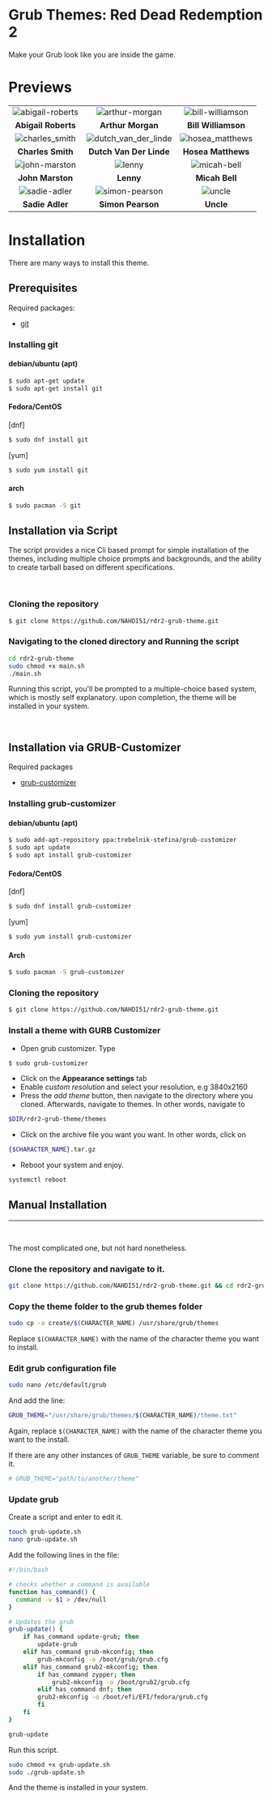  
# **Grub Themes: Red Dead Redemption 2**

Make your Grub look like you are inside the game.

# **Previews**
|    |    |    |
|:-------:|:-------:|:---------:|
|![abigail-roberts](preview/abigail_roberts/1920x1080.png)|![arthur-morgan](preview/arthur-morgan/1920x1080.png)|![bill-williamson](preview/bill_williamson/1920x1080.png)|
|**Abigail Roberts**|**Arthur Morgan**|**Bill Williamson**|
|![charles_smith](preview/charles_smith/1920x1080.png)|![dutch_van_der_linde](preview/dutch_van_der_linde/1920x1080.png)|![hosea_matthews](preview/hosea_matthews/1920x1080.png)|
|**Charles Smith**|**Dutch Van Der Linde**|**Hosea Matthews**|
|![john-marston](preview/john-marston/1920x1080.png)|![lenny](preview/mary_beth/1920x1080.png)|![micah-bell](preview/micah_bell/1920x1080.png)|
|**John Marston**|**Lenny**|**Micah Bell**|
|![sadie-adler](preview/sadie_adler/1920x1080.png)|![simon-pearson](preview/simon_pearson/1920x1080.png)|![uncle](preview/uncle/1920x1080.png)|
|**Sadie Adler**|**Simon Pearson**|**Uncle**|

# **Installation**

There are many ways to install this theme. 

## Prerequisites

Required packages:
* [git](https://github.com/git-guides/install-git) 


### Installing git

#### debian/ubuntu (apt)
```Bash
$ sudo apt-get update
$ sudo apt-get install git
```
#### Fedora/CentOS

[dnf]
```Bash
$ sudo dnf install git
```
[yum]
```Bash
$ sudo yum install git
```

#### arch
```Bash
$ sudo pacman -S git

```


## **Installation via Script**

The script provides a nice Cli based prompt for simple installation of the themes, including multiple choice prompts and backgrounds, and the ability to create tarball based on different specifications.

<br>

### Cloning the repository
```Bash
$ git clone https://github.com/NAHDI51/rdr2-grub-theme.git
```

### Navigating to the cloned directory and Running the script
```Bash
cd rdr2-grub-theme
sudo chmod +x main.sh
./main.sh
```

Running this script, you'll be prompted to a multiple-choice based system, which is mostly self explanatory. upon completion, the theme will be installed in your system.

<br>

## **Installation via GRUB-Customizer**


Required packages
* [grub-customizer](https://www.javatpoint.com/grub-customizer-ubuntu)

### Installing grub-customizer


#### debian/ubuntu (apt)
```Bash
$ sudo add-apt-repository ppa:trebelnik-stefina/grub-customizer
$ sudo apt update
$ sudo apt install grub-customizer
```
#### Fedora/CentOS
[dnf]
```Bash
$ sudo dnf install grub-customizer
```
[yum]
```Bash
$ sudo yum install grub-customizer
```

#### Arch
```Bash
$ sudo pacman -S grub-customizer
```

### Cloning the repository
```Bash
$ git clone https://github.com/NAHDI51/rdr2-grub-theme.git
```
### Install a theme with GURB Customizer

* Open grub customizer. Type
```Bash
$ sudo grub-customizer
```
* Click on the **Appearance settings** tab
* Enable *custom resolution* and select your resolution, e.g 3840x2160
* Press the *add theme* button, then navigate to the directory where you cloned. Afterwards, navigate to themes. In other words, navigate to
```Bash
$DIR/rdr2-grub-theme/themes
```
* Click on the archive file you want you want. In other words, click on
```Bash
{$CHARACTER_NAME}.tar.gz
```
* Reboot your system and enjoy.
```Bash
systemctl reboot
```

## **Manual Installation**
<hr><br>

The most complicated one, but not hard nonetheless.

### Clone the repository and navigate to it.
```Bash
git clone https://github.com/NAHDI51/rdr2-grub-theme.git && cd rdr2-grub-theme
```

### Copy the theme folder to the grub themes folder
```Bash
sudo cp -a create/$(CHARACTER_NAME) /usr/share/grub/themes
```
Replace `$(CHARACTER_NAME)` with the name of the character theme you want to install.

### Edit grub configuration file
```Bash
sudo nano /etc/default/grub
```
And add the line: 
```Bash
GRUB_THEME="/usr/share/grub/themes/$(CHARACTER_NAME)/theme.txt"
```
Again, replace `$(CHARACTER_NAME)` with the name of the character theme you want to the install.

If there are any other instances of `GRUB_THEME` variable, be sure to comment it. 
```Bash
# GRUB_THEME="path/to/another/theme"
```

### Update grub

Create a script and enter to edit it. 
```Bash
touch grub-update.sh
nano grub-update.sh
```

Add the following lines in the file:
```Bash
#!/bin/bash

# checks whether a command is available
function has_command() {
  command -v $1 > /dev/null
}

# Updates the grub
grub-update() {
    if has_command update-grub; then
        update-grub
    elif has_command grub-mkconfig; then
        grub-mkconfig -o /boot/grub/grub.cfg
    elif has_command grub2-mkconfig; then
        if has_command zypper; then
            grub2-mkconfig -o /boot/grub2/grub.cfg
        elif has_command dnf; then
        grub2-mkconfig -o /boot/efi/EFI/fedora/grub.cfg
        fi
    fi
}

grub-update
```

Run this script.
```Bash
sudo chmod +x grub-update.sh
sudo ./grub-update.sh
```
And the theme is installed in your system.

